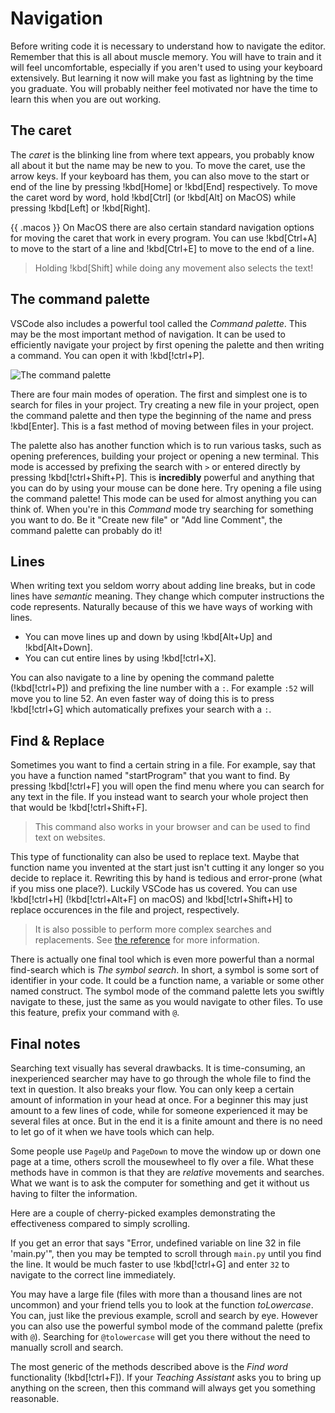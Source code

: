# Navigation

Before writing code it is necessary to understand how to navigate the editor.
Remember that this is all about muscle memory. You will have to train and it
will feel uncomfortable, especially if you aren't used to using your keyboard
extensively. But learning it now will make you fast as lightning by the time
you graduate. You will probably neither feel motivated nor have the time to
learn this when you are out working.

## The caret

The _caret_ is the blinking line from where text appears, you probably know all
about it but the name may be new to you. To move the caret, use the arrow keys.
If your keyboard has them, you can also move to the start or end of the line by
pressing !kbd[Home] or !kbd[End] respectively. To move the caret word by word,
hold !kbd[Ctrl] (or !kbd[Alt] on MacOS) while pressing !kbd[Left] or
!kbd[Right].

{{ .macos }} On MacOS there are also certain standard navigation options for
moving the caret that work in every program. You can use !kbd[Ctrl+A] to move
to the start of a line and !kbd[Ctrl+E] to move to the end of a line.

> Holding !kbd[Shift] while doing any movement also selects the text!

## The command palette

VSCode also includes a powerful tool called the _Command palette_. This may be
the most important method of navigation. It can be used to efficiently navigate
your project by first opening the palette and then writing a command. You can
open it with !kbd[!ctrl+P].

![The command palette](/Assets/editor/palette.png)

There are four main modes of operation. The first and simplest one is to search
for files in your project. Try creating a new file in your project, open the
command palette and then type the beginning of the name and press !kbd[Enter].
This is a fast method of moving between files in your project.

The palette also has another function which is to run various tasks, such as
opening preferences, building your project or opening a new terminal. This mode
is accessed by prefixing the search with `>` or entered directly by pressing
!kbd[!ctrl+Shift+P]. This is **incredibly** powerful and anything that you can
do by using your mouse can be done here. Try opening a file using the command
palette! This mode can be used for almost anything you can think of. When you're
in this _Command_ mode try searching for something you want to do. Be it "Create
new file" or "Add line Comment", the command palette can probably do it!

## Lines

When writing text you seldom worry about adding line breaks, but in code lines
have _semantic_ meaning. They change which computer instructions the code
represents. Naturally because of this we have ways of working with lines.

- You can move lines up and down by using !kbd[Alt+Up] and !kbd[Alt+Down].
- You can cut entire lines by using !kbd[!ctrl+X].

You can also navigate to a line by opening the command palette (!kbd[!ctrl+P])
and prefixing the line number with a `:`. For example `:52` will move you to
line 52. An even faster way of doing this is to press !kbd[!ctrl+G] which
automatically prefixes your search with a `:`.

## Find & Replace

Sometimes you want to find a certain string in a file. For example, say that
you have a function named "startProgram" that you want to find. By pressing
!kbd[!ctrl+F] you will open the find menu where you can search for any text in
the file. If you instead want to search your whole project then that would be
!kbd[!ctrl+Shift+F].

> This command also works in your browser and can be used to find text on websites.

This type of functionality can also be used to replace text. Maybe that
function name you invented at the start just isn't cutting it any longer so you
decide to replace it. Rewriting this by hand is tedious and error-prone (what
if you miss one place?). Luckily VSCode has us covered. You can use
!kbd[!ctrl+H] (!kbd[!ctrl+Alt+F] on macOS) and !kbd[!ctrl+Shift+H] to replace
occurences in the file and project, respectively.

> It is also possible to perform more complex searches and replacements. See
> [the reference](https://docs.microsoft.com/en-us/visualstudio/ide/finding-and-replacing-text?view=vs-2022)
> for more information.

There is actually one final tool which is even more powerful than a normal
find-search which is _The symbol search_. In short, a symbol is some sort of
identifier in your code. It could be a function name, a variable or some other
named construct. The symbol mode of the command palette lets you swiftly
navigate to these, just the same as you would navigate to other files. To use
this feature, prefix your command with `@`.

## Final notes

Searching text visually has several drawbacks. It is time-consuming, an
inexperienced searcher may have to go through the whole file to find the text
in question. It also breaks your flow. You can only keep a certain amount of
information in your head at once. For a beginner this may just amount to a few
lines of code, while for someone experienced it may be several files at once.
But in the end it is a finite amount and there is no need to let go of it when
we have tools which can help.

Some people use `PageUp` and `PageDown` to move the window up or down one page
at a time, others scroll the mousewheel to fly over a file. What these methods
have in common is that they are _relative_ movements and searches. What we want
is to ask the computer for something and get it without us having to filter the
information.

Here are a couple of cherry-picked examples demonstrating the effectiveness
compared to simply scrolling.

If you get an error that says "Error, undefined variable on line 32 in file
'main.py'", then you may be tempted to scroll through `main.py` until you find
the line. It would be much faster to use !kbd[!ctrl+G] and enter `32` to
navigate to the correct line immediately.

You may have a large file (files with more than a thousand lines are not
uncommon) and your friend tells you to look at the function _toLowercase_. You
can, just like the previous example, scroll and search by eye. However you can
also use the powerful symbol mode of the command palette (prefix with `@`).
Searching for `@tolowercase` will get you there without the need to manually
scroll and search.

The most generic of the methods described above is the _Find word_
functionality (!kbd[!ctrl+F]). If your _Teaching Assistant_ asks you to bring
up anything on the screen, then this command will always get you something
reasonable.
